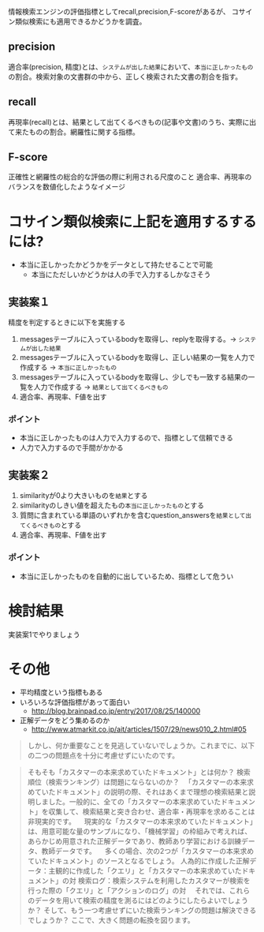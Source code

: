 情報検索エンジンの評価指標としてrecall,precision,F-scoreがあるが、
コサイン類似検索にも適用できるかどうかを調査。

## precision
適合率(precision, 精度)とは、`システムが出した結果`において、`本当に正しかったもの`の割合。検索対象の文書群の中から、正しく検索された文書の割合を指す。

## recall
再現率(recall)とは、結果として出てくるべきもの(記事や文書)のうち、実際に出て来たものの割合。網羅性に関する指標。

## F-score
正確性と網羅性の総合的な評価の際に利用される尺度のこと
適合率、再現率のバランスを数値化したようなイメージ


# コサイン類似検索に上記を適用するするには?
- 本当に正しかったかどうかをデータとして持たせることで可能
  - 本当にただしいかどうかは人の手で入力するしかなさそう


## 実装案１

精度を判定するときに以下を実施する

1. messagesテーブルに入っているbodyを取得し、replyを取得する。-> `システムが出した結果`
2. messagesテーブルに入っているbodyを取得し、正しい結果の一覧を人力で作成する -> `本当に正しかったもの`
2. messagesテーブルに入っているbodyを取得し、少しでも一致する結果の一覧を人力で作成する -> `結果として出てくるべきもの`
3. 適合率、再現率、F値を出す

### ポイント
- 本当に正しかったものは人力で入力するので、指標として信頼できる
- 人力で入力するので手間がかかる

## 実装案２

1. similarityが0より大きいものを`結果`とする
2. similarityのしきい値を超えたもの`本当に正しかったもの`とする
3. 質問に含まれている単語のいずれかを含むquestion_answersを`結果として出てくるべきもの`とする
4. 適合率、再現率、F値を出す

### ポイント
- 本当に正しかったものを自動的に出しているため、指標として危うい

# 検討結果
実装案1でやりましょう

# その他

- 平均精度という指標もある
- いろいろな評価指標があって面白い
  - http://blog.brainpad.co.jp/entry/2017/08/25/140000
- 正解データをどう集めるのか 
  - http://www.atmarkit.co.jp/ait/articles/1507/29/news010_2.html#05
> しかし、何か重要なことを見逃していないでしょうか。これまでに、以下の二つの問題点を十分に考慮せずにいたのです。

> そもそも「カスタマーの本来求めていたドキュメント」とは何か？
> 検索順位（検索ランキング）は問題にならないのか？
> 　「カスタマーの本来求めていたドキュメント」の説明の際、それはあくまで理想の検索結果と説明しました。一般的に、全ての「カスタマーの本来求めていたドキュメント」を収集して、検索結果と突き合わせ、適合率・再現率を求めることは非現実的です。
> 　現実的な「カスタマーの本来求めていたドキュメント」は、用意可能な量のサンプルになり、「機械学習」の枠組みで考えれば、あらかじめ用意された正解データであり、教師あり学習における訓練データ、教師データです。
> 　多くの場合、次の2つが「カスタマーの本来求めていたドキュメント」のソースとなるでしょう。
> 人為的に作成した正解データ：主観的に作成した「クエリ」と「カスタマーの本来求めていたドキュメント」の対
> 検索ログ：検索システムを利用したカスタマーが検索を行った際の「クエリ」と「アクションのログ」の対
> 　それでは、これらのデータを用いて検索の精度を測るにはどのようにしたらよいでしょうか？ そして、もう一つ考慮せずにいた検索ランキングの問題は解決できるでしょうか？ ここで、大きく問題の転換を図ります。
